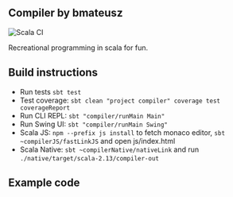 ## Compiler by bmateusz

![Scala CI](https://github.com/bmateusz/compiler/workflows/Scala%20CI/badge.svg)

Recreational programming in scala for fun.

## Build instructions

* Run tests `sbt test`
* Test coverage: `sbt clean "project compiler" coverage test coverageReport`
* Run CLI REPL: `sbt "compiler/runMain Main"`
* Run Swing UI: `sbt "compiler/runMain Swing"`
* Scala JS: `npm --prefix js install` to fetch monaco editor, `sbt ~compilerJS/fastLinkJS` and open js/index.html
* Scala Native: `sbt ~compilerNative/nativeLink` and run `./native/target/scala-2.13/compiler-out`

## Example code

```

```
